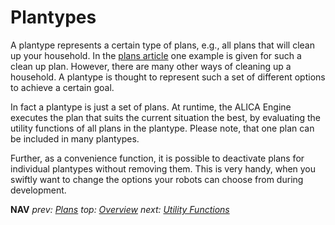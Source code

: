 # Plantypes
A plantype represents a certain type of plans, e.g., all plans that will clean up your household. In the [plans article](./plans.md) one example is given for such a clean up plan. However, there are many other ways of cleaning up a household. A plantype is thought to represent such a set of different options to achieve a certain goal. 

In fact a plantype is just a set of plans. At runtime, the ALICA Engine executes the plan that suits the current situation the best, by evaluating the utility functions of all plans in the plantype. Please note, that one plan can be included in many plantypes.

Further, as a convenience function, it is possible to deactivate plans for individual plantypes without removing them.  This is very handy, when you swiftly want to change the options your robots can choose from during development.

**NAV** *prev: [Plans](plans.md)*  *top: [Overview](../README.md)* *next: [Utility Functions](utility_functions.md)*